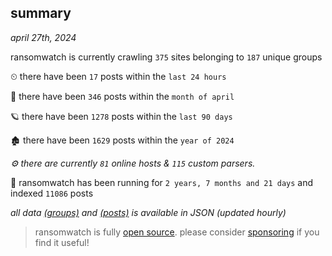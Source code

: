 
## summary
_april 27th, 2024_

ransomwatch is currently crawling `375` sites belonging to `187` unique groups

⏲ there have been `17` posts within the `last 24 hours`

🦈 there have been `346` posts within the `month of april`

🪐 there have been `1278` posts within the `last 90 days`

🏚 there have been `1629` posts within the `year of 2024`

_⚙️ there are currently `81` online hosts & `115` custom parsers._

🦕 ransomwatch has been running for `2 years, 7 months and 21 days` and indexed `11086` posts

_all data  [(groups)](http://ransomwhat.telemetry.ltd/groups) and [(posts)](http://ransomwhat.telemetry.ltd/posts) is available in JSON (updated hourly)_

> ransomwatch is fully [open source](https://github.com/joshhighet/ransomwatch#ransomwatch--). please consider [sponsoring](https://github.com/sponsors/joshhighet) if you find it useful!
